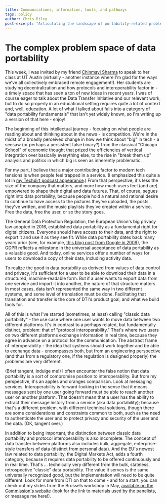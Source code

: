```yaml
---
title: Communications, information, tools, and pathways
tags: policy
author: Chris Riley
post-excerpt: "Articulating the landscape of portability-related problems as classic data portability, protocol interoperability, bulk data transfers, and continuous and realtime portability."
---
```


# The complex problem space of data portability

This week, I was invited by my friend [Chinmayi Sharma](https://www.linkedin.com/in/chinmayi-sharma-61b054142?miniProfileUrn=urn%3Ali%3Afs_miniProfile%3AACoAACKI03cBtYVeRlTjMhS7KdB-GfZkK-GTW7U) to speak to her class at UT Austin (virtually - another instance where I'm glad for the ways we've all collectively embraced remote engagement!). Her students are studying decentralization and how protocols and interoperability factor in - a timely space that has seen a ton of new ideas in recent years. I was of course eager to talk about the Data Transfer Initiative and our relevant work, but to do so properly in an educational setting requires quite a lot of context and, well, education. A lot of what I talked about falls into a category of "data portability fundamentals" that isn't yet widely known, so I'm writing up a version of that here - enjoy!

The beginning of this intellectual journey - focusing on what people are reading about and thinking about in the news - is competition. We're in the midst of a broadly perceived change in how we think about "big" in tech - a seesaw (or perhaps a persistent false binary?) from the classical "Chicago School" of economic thought that prized the efficiencies of vertical integration over basically everything else, to the rise in "break them up" analysis and politics in which big is seen as inherently problematic.

For my part, I believe that a major contributing factor to modern tech tensions is when people feel trapped in a service. (I emphasized this quite a lot in [my Techdirt podcast appearance](https://www.techdirt.com/2023/04/11/techdirt-podcast-episode-350-the-data-transfer-initiative/).) From that perspective, it's less the size of the company that matters, and more how much users feel (and are) empowered to shape their digital and data futures. That, of course, segues right into data portability, because people hold a natural and rational desire to continue to have access to the pictures they've uploaded, the posts they've written, and the music playlists they've created within a service. Free the data, free the user, or so the story goes.

The General Data Protection Regulation, the European Union's big privacy law adopted in 2016, established data portability as a fundamental right for digital citizens. Everyone should have access to their data, and the right to export it and use it as they see fit. While data portability dates back many years prior (see, for example, [this blog post from Google in 2009](https://publicpolicy.googleblog.com/2009/09/introducing-dataliberationorg-liberate.html)), the GDPR reflects a milestone in the universal acceptance of data portability as a valuable good. And today, online services offer a number of ways for users to download a copy of their data, including activity data.

To realize the good in data portability as derived from values of data control and privacy, it's sufficient for a user to be able to download their data in a structured, machine-readable form. But if a user wants to export data from one service and import it into another, the nature of that structure matters. In most cases, data isn't represented the same way in two different systems, and some level of translation must be done. Facilitating that translation and transfer is the core of DTI's product goal, and what we build tools for.

All of this is what I've started (sometimes, at least) calling "classic data portability" - the use case where one user wants to move data between two different platforms. It's in contrast to a perhaps related, but fundamentally distinct, problem: that of "protocol interoperability." That's where two users on two different platforms exchange information in real time, because they agree in advance on a protocol for the communication. The abstract frame of interoperability - the idea that systems should work together and be able to exchange data - encompasses both, but from an engineering perspective (and thus from a regulatory one, if the regulation is designed properly) the problems are very different.

(Brief tangent, indulge me!) I often encounter the false notion that data portability is a sort of compromise position to interoperability. But from my perspective, it's an apples and oranges comparison. Look at messaging services. Interoperability is forward-looking in the sense that it means messages sent by one user going forward must be able to reach another user on another platform. That doesn't mean that a user has the ability to extract their message history from a service (aka data portability); because that's a different problem, with different technical solutions, though there are some considerations and constraints common to both, such as the need to authenticate the user and to protect privacy and security of the user and the data. (OK, tangent over.)

In addition to being important, the distinction between classic data portability and protocol interoperability is also incomplete. The concept of data transfer between platforms also includes bulk, aggregate, enterprise-style transfers of data (distinct from personal data). And the EU's newest law related to data portability, the Digital Markets Act, adds a fourth category, because it requires data portability to be offered continuously and in real time. That's ... technically very different from the bulk, stateless, retrospective "classic" data portability. The value it serves is the same universally recognized good, but the implementation will need to be quite different. Look for more from DTI on that to come - and for a start, you can check out my slides from the Brussels workshop in May, [available on the Commission's website](https://digital-markets-act.ec.europa.eu/events/dma-and-data-related-obligations-2023-05-05_en) (look for the link to materials used by the panelists, or message me here!).
